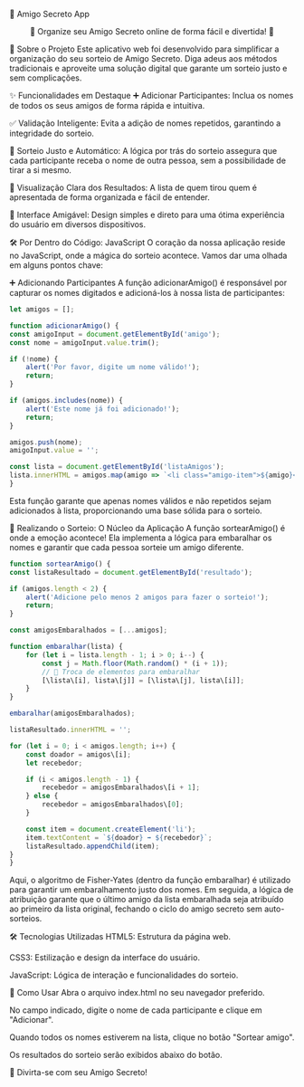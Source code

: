 🎁 Amigo Secreto App
<div align="center">

🎉 Organize seu Amigo Secreto online de forma fácil e divertida! 🎉

</div>

🚀 Sobre o Projeto
Este aplicativo web foi desenvolvido para simplificar a organização do seu sorteio de Amigo Secreto. Diga adeus aos métodos tradicionais e aproveite uma solução digital que garante um sorteio justo e sem complicações.

✨ Funcionalidades em Destaque
➕ Adicionar Participantes: Inclua os nomes de todos os seus amigos de forma rápida e intuitiva.

✅ Validação Inteligente: Evita a adição de nomes repetidos, garantindo a integridade do sorteio.

🎲 Sorteio Justo e Automático: A lógica por trás do sorteio assegura que cada participante receba o nome de outra pessoa, sem a possibilidade de tirar a si mesmo.

📃 Visualização Clara dos Resultados: A lista de quem tirou quem é apresentada de forma organizada e fácil de entender.

📱 Interface Amigável: Design simples e direto para uma ótima experiência do usuário em diversos dispositivos.

🛠 Por Dentro do Código: JavaScript
O coração da nossa aplicação reside no JavaScript, onde a mágica do sorteio acontece. Vamos dar uma olhada em alguns pontos chave:

➕ Adicionando Participantes
A função adicionarAmigo() é responsável por capturar os nomes digitados e adicioná-los à nossa lista de participantes:

```javascript
let amigos = [];

function adicionarAmigo() {
const amigoInput = document.getElementById('amigo');
const nome = amigoInput.value.trim();

if (!nome) {
    alert('Por favor, digite um nome válido!');
    return;
}

if (amigos.includes(nome)) {
    alert('Este nome já foi adicionado!');
    return;
}

amigos.push(nome);
amigoInput.value = '';

const lista = document.getElementById('listaAmigos');
lista.innerHTML = amigos.map(amigo => `<li class="amigo-item">${amigo}</li>`).join('');
}
```

Esta função garante que apenas nomes válidos e não repetidos sejam adicionados à lista, proporcionando uma base sólida para o sorteio.

🎲 Realizando o Sorteio: O Núcleo da Aplicação
A função sortearAmigo() é onde a emoção acontece! Ela implementa a lógica para embaralhar os nomes e garantir que cada pessoa sorteie um amigo diferente.

```javascript
function sortearAmigo() {
const listaResultado = document.getElementById('resultado');

if (amigos.length < 2) {
    alert('Adicione pelo menos 2 amigos para fazer o sorteio!');
    return;
}

const amigosEmbaralhados = [...amigos];

function embaralhar(lista) {
    for (let i = lista.length - 1; i > 0; i--) {
        const j = Math.floor(Math.random() * (i + 1));
        // 🔄 Troca de elementos para embaralhar
        [\lista\[i], lista\[j]] = [\lista\[j], lista\[i]];
    }
}

embaralhar(amigosEmbaralhados);

listaResultado.innerHTML = '';

for (let i = 0; i < amigos.length; i++) {
    const doador = amigos\[i];
    let recebedor;

    if (i < amigos.length - 1) {
        recebedor = amigosEmbaralhados\[i + 1];
    } else {
        recebedor = amigosEmbaralhados\[0];
    }

    const item = document.createElement('li');
    item.textContent = `${doador} ➡️ ${recebedor}`;
    listaResultado.appendChild(item);
}
}
```

Aqui, o algoritmo de Fisher-Yates (dentro da função embaralhar) é utilizado para garantir um embaralhamento justo dos nomes. Em seguida, a lógica de atribuição garante que o último amigo da lista embaralhada seja atribuído ao primeiro da lista original, fechando o ciclo do amigo secreto sem auto-sorteios.

🛠 Tecnologias Utilizadas
HTML5: Estrutura da página web.

CSS3: Estilização e design da interface do usuário.

JavaScript: Lógica de interação e funcionalidades do sorteio.

🚀 Como Usar
Abra o arquivo index.html no seu navegador preferido.

No campo indicado, digite o nome de cada participante e clique em "Adicionar".

Quando todos os nomes estiverem na lista, clique no botão "Sortear amigo".

Os resultados do sorteio serão exibidos abaixo do botão.

🎉 Divirta-se com seu Amigo Secreto!

